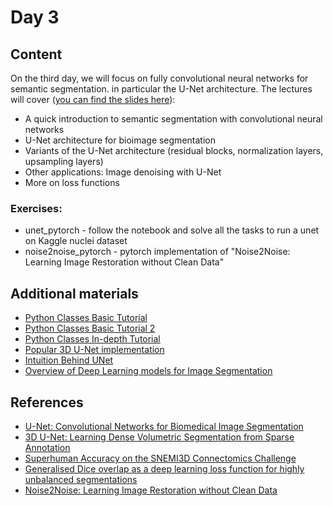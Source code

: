 # Day 3

## Content
On the third day, we will focus on fully convolutional neural networks for semantic segmentation.
in particular the U-Net architecture. The lectures will cover ([you can find the slides here](https://docs.google.com/presentation/XXXX)):
- A quick introduction to semantic segmentation with convolutional neural networks
- U-Net architecture for bioimage segmentation
- Variants of the U-Net architecture (residual blocks, normalization layers, upsampling layers)
- Other applications: Image denoising with U-Net
- More on loss functions

### Exercises:

* unet_pytorch - follow the notebook and solve all the tasks to run a unet on Kaggle nuclei dataset
* noise2noise_pytorch - pytorch implementation of "Noise2Noise: Learning Image Restoration without Clean Data"

## Additional materials

 * [Python Classes Basic Tutorial](https://www.w3schools.com/python/python_classes.asp)
 * [Python Classes Basic Tutorial 2](https://www.learnpython.org/en/Classes_and_Objects)
 * [Python Classes In-depth Tutorial](https://jeffknupp.com/blog/2014/06/18/improve-your-python-python-classes-and-object-oriented-programming/)
 * [Popular 3D U-Net implementation](https://github.com/wolny/pytorch-3dunet)
 * [Intuition Behind UNet](https://towardsdatascience.com/u-net-b229b32b4a71)
 * [Overview of Deep Learning models for Image Segmentation](https://medium.com/@arthur_ouaknine/review-of-deep-learning-algorithms-for-image-semantic-segmentation-509a600f7b57)


## References

* [U-Net: Convolutional Networks for Biomedical Image Segmentation](https://arxiv.org/abs/1505.04597)
* [3D U-Net: Learning Dense Volumetric Segmentation from Sparse Annotation](https://arxiv.org/abs/1606.06650)
* [Superhuman Accuracy on the SNEMI3D Connectomics Challenge](https://arxiv.org/pdf/1706.00120.pdf)
* [Generalised Dice overlap as a deep learning loss function for highly unbalanced segmentations](https://arxiv.org/pdf/1707.03237.pdf)
* [Noise2Noise: Learning Image Restoration without Clean Data](https://arxiv.org/abs/1803.04189)
